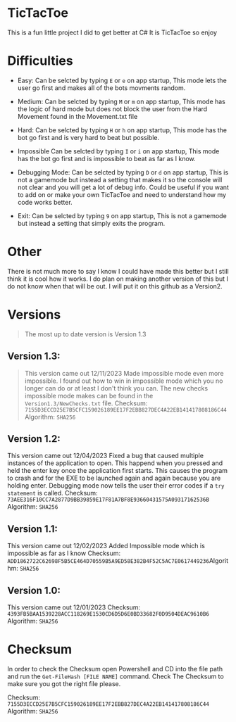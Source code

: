 # TicTacToe
This is a fun little project I did to get better at C# 
It is TicTacToe so enjoy

# Difficulties 

- Easy:
Can be selcted by typing `E` or `e` on app startup, This mode lets the user go first and makes all of the bots movments random. 

- Medium:
Can be selcted by typing `M` or `m` on app startup, This mode has the logic of hard mode but does not block the user from the Hard Movement found in the Movement.txt file

- Hard:
Can be selcted by typing `H` or `h` on app startup, This mode has the bot go first and is very hard to beat but possible.

- Impossible
Can be selcted by typing `I` or `i` on app startup, This mode has the bot go first and is impossible to beat as far as I know.

- Debugging Mode:
Can be selcted by typing `D` or `d` on app startup, This is not a gamemode but instead a setting that makes it so the console will not clear and you will get a lot of debug info. Could be useful if you want to add on or make your own TicTacToe and need to understand how my code works better.

- Exit:
Can be selcted by typing `9` on app startup, This is not a gamemode but instead a setting that simply exits the program. 

# Other
There is not much more to say I know I could have made this better but I still think it is cool how it works. I do plan on making another version of this but I do not know when that will be out. I will put it on this github as a Version2. 

# Versions
> The most up to date version is Version 1.3

## Version 1.3:
> This version came out 12/11/2023
> Made impossible mode even more impossible. I found out how to win in impossible mode which you no longer can do or at least I don't think you can.
> The new checks impossible mode makes can be found in the `Version1.3/NewChecks.txt` file.
> Checksum: `7155D3ECCD25E7B5CFC159026189EE17F2EBB827DEC4A22EB141417808186C44` Algorithm: `SHA256`

## Version 1.2:
This version came out 12/04/2023
Fixed a bug that caused multiple instances of the application to open. This happend when you pressed and held the enter key once the application first starts. This causes the program to crash and for the EXE to be launched again and again because you are holding enter.
Debugging mode now tells the user their error codes if a `try statement` is called.
Checksum: `73AEE316F10CC7A2877D9BB39859E17F81A7BF8E93660431575A09317162536B` Algorithm: `SHA256`

## Version 1.1:
This version came out 12/02/2023
Added Impossible mode which is impossible as far as I know
Checksum: `ADD1862722C62698F5B5CE464D70559B5A9ED58E382B4F52C5AC7E0617449236`Algorithm: `SHA256`

## Version 1.0:
This version came out 12/01/2023
Checksum: `4393FB5BAA1539228ACC118269E1530CD6D5D6E0BD33682F0D9504DEAC9610B6` Algorithm: `SHA256`

# Checksum
In order to check the Checksum open Powershell and CD into the file path and run the `Get-FileHash [FILE NAME]` command.
Check The Checksum to make sure you got the right file please.

Checksum: `7155D3ECCD25E7B5CFC159026189EE17F2EBB827DEC4A22EB141417808186C44` Algorithm: `SHA256`

